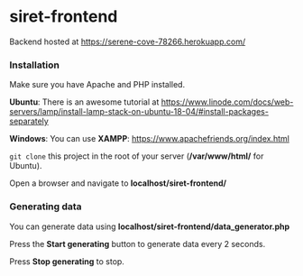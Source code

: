 # siret-frontend
Backend hosted at https://serene-cove-78266.herokuapp.com/

### Installation
  Make sure you have Apache and PHP installed.

  **Ubuntu**: There is an awesome tutorial at https://www.linode.com/docs/web-servers/lamp/install-lamp-stack-on-ubuntu-18-04/#install-packages-separately
  
  **Windows**: You can use **XAMPP**: https://www.apachefriends.org/index.html
  
  ```git clone``` this project in the root of your server (**/var/www/html/** for Ubuntu).
  
  Open a browser and navigate to **localhost/siret-frontend/**

### Generating data
  You can generate data using **localhost/siret-frontend/data_generator.php**
  
  Press the **Start generating** button to generate data every 2 seconds.
  
  Press **Stop generating** to stop.
